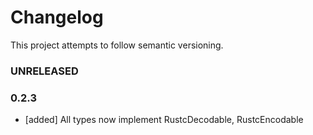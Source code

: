 # Changelog

This project attempts to follow semantic versioning.

### UNRELEASED

### 0.2.3

- [added] All types now implement RustcDecodable, RustcEncodable
